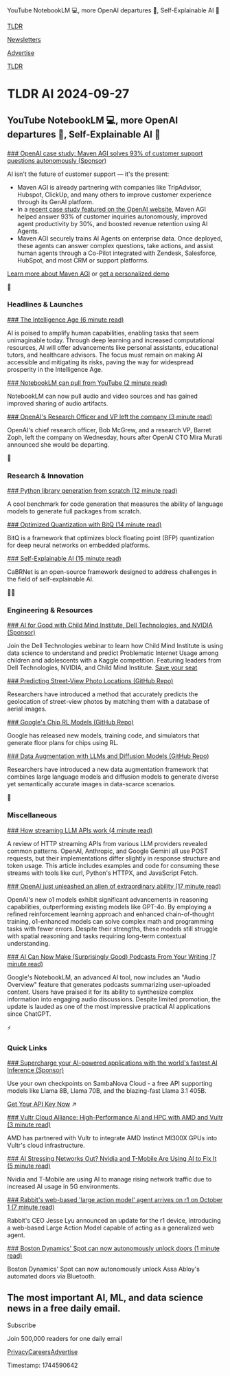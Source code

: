 YouTube NotebookLM 💻, more OpenAI departures 👋, Self-Explainable AI 🤖

[TLDR](/)

[Newsletters](/newsletters)

[Advertise](https://advertise.tldr.tech/)

[TLDR](/)

# TLDR AI 2024-09-27

## YouTube NotebookLM 💻, more OpenAI departures 👋, Self-Explainable AI 🤖

### 

[### OpenAI case study: Maven AGI solves 93% of customer support questions autonomously (Sponsor)](https://hubs.la/Q02Q886k0)

AI isn't the future of customer support — it's the present:

* Maven AGI is already partnering with companies like TripAdvisor, Hubspot, ClickUp, and many others to improve customer experience through its GenAI platform.
* In a [recent case study featured on the OpenAI website](https://hubs.la/Q02Q886k0), Maven AGI helped answer 93% of customer inquiries autonomously, improved agent productivity by 30%, and boosted revenue retention using AI Agents.
* Maven AGI securely trains AI Agents on enterprise data. Once deployed, these agents can answer complex questions, take actions, and assist human agents through a Co-Pilot integrated with Zendesk, Salesforce, HubSpot, and most CRM or support platforms.

[Learn more about Maven AGI](https://hubs.la/Q02Q895_0) or [get a personalized demo](https://hubs.la/Q02Q898y0)

🚀

### Headlines & Launches

[### The Intelligence Age (6 minute read)](https://ia.samaltman.com/?utm_source=tldrai)

AI is poised to amplify human capabilities, enabling tasks that seem unimaginable today. Through deep learning and increased computational resources, AI will offer advancements like personal assistants, educational tutors, and healthcare advisors. The focus must remain on making AI accessible and mitigating its risks, paving the way for widespread prosperity in the Intelligence Age.

[### NotebookLM can pull from YouTube (2 minute read)](https://blog.google/technology/ai/notebooklm-audio-video-sources/?utm_source=tldrai)

NotebookLM can now pull audio and video sources and has gained improved sharing of audio artifacts.

[### OpenAI's Research Officer and VP left the company (3 minute read)](https://techcrunch.com/2024/09/25/openais-chief-research-officer-has-left/?utm_source=tldrai)

OpenAI's chief research officer, Bob McGrew, and a research VP, Barret Zoph, left the company on Wednesday, hours after OpenAI CTO Mira Murati announced she would be departing.

🧠

### Research & Innovation

[### Python library generation from scratch (12 minute read)](https://commit-0.github.io/?utm_source=tldrai)

A cool benchmark for code generation that measures the ability of language models to generate full packages from scratch.

[### Optimized Quantization with BitQ (14 minute read)](https://arxiv.org/abs/2409.17093v1?utm_source=tldrai)

BitQ is a framework that optimizes block floating point (BFP) quantization for deep neural networks on embedded platforms.

[### Self-Explainable AI (15 minute read)](https://arxiv.org/abs/2409.16693v1?utm_source=tldrai)

CaBRNet is an open-source framework designed to address challenges in the field of self-explainable AI.

👨‍💻

### Engineering & Resources

[### AI for Good with Child Mind Institute, Dell Technologies, and NVIDIA (Sponsor)](https://events.dell.com/event/c87be06c-a180-4c88-b9bf-7fe6f365d43a/regProcessStep1?utm_source=TLDR&utm_medium=email&utm_campaign=webinar)

Join the Dell Technologies webinar to learn how Child Mind Institute is using data science to understand and predict Problematic Internet Usage among children and adolescents with a Kaggle competition. Featuring leaders from Dell Technologies, NVIDIA, and Child Mind Institute. [Save your seat](https://links.tldrnewsletter.com/swaeab)

[### Predicting Street-View Photo Locations (GitHub Repo)](https://github.com/fferflo/statewide-visual-geolocalization?utm_source=tldrai)

Researchers have introduced a method that accurately predicts the geolocation of street-view photos by matching them with a database of aerial images.

[### Google's Chip RL Models (GitHub Repo)](https://github.com/google-research/circuit_training?utm_source=tldrai)

Google has released new models, training code, and simulators that generate floor plans for chips using RL.

[### Data Augmentation with LLMs and Diffusion Models (GitHub Repo)](https://github.com/kkyuhun94/dalda?utm_source=tldrai)

Researchers have introduced a new data augmentation framework that combines large language models and diffusion models to generate diverse yet semantically accurate images in data-scarce scenarios.

🎁

### Miscellaneous

[### How streaming LLM APIs work (4 minute read)](https://til.simonwillison.net/llms/streaming-llm-apis?utm_source=tldrai)

A review of HTTP streaming APIs from various LLM providers revealed common patterns. OpenAI, Anthropic, and Google Gemini all use POST requests, but their implementations differ slightly in response structure and token usage. This article includes examples and code for consuming these streams with tools like curl, Python's HTTPX, and JavaScript Fetch.

[### OpenAI just unleashed an alien of extraordinary ability (17 minute read)](https://www.understandingai.org/p/openai-just-unleashed-an-alien-of?utm_source=tldrai)

OpenAI's new o1 models exhibit significant advancements in reasoning capabilities, outperforming existing models like GPT-4o. By employing a refined reinforcement learning approach and enhanced chain-of-thought training, o1-enhanced models can solve complex math and programming tasks with fewer errors. Despite their strengths, these models still struggle with spatial reasoning and tasks requiring long-term contextual understanding.

[### AI Can Now Make (Surprisingly Good) Podcasts From Your Writing (7 minute read)](https://www.thealgorithmicbridge.com/p/ai-can-now-make-surprisingly-good?utm_source=tldrai)

Google's NotebookLM, an advanced AI tool, now includes an "Audio Overview" feature that generates podcasts summarizing user-uploaded content. Users have praised it for its ability to synthesize complex information into engaging audio discussions. Despite limited promotion, the update is lauded as one of the most impressive practical AI applications since ChatGPT.

⚡️

### Quick Links

[### Supercharge your AI-powered applications with the world's fastest AI Inference (Sponsor)](https://cloud.sambanova.ai?utm_campaign=Cloud%20API%20Recruitment&amp;utm_source=TLDR%20AI&amp;utm_medium=email&amp;utm_term=quick-links&amp;utm_content=20240927)

Use your own checkpoints on SambaNova Cloud - a free API supporting models like Llama 8B, Llama 70B, and the blazing-fast Llama 3.1 405B.

[Get Your API Key Now](https://cloud.sambanova.ai?utm_campaign=Cloud%20API%20Recruitment&utm_source=TLDR%20AI&utm_medium=email&utm_term=quick-links&utm_content=20240927) ↗️

[### Vultr Cloud Alliance: High-Performance AI and HPC with AMD and Vultr (3 minute read)](https://blogs.vultr.com/Vultr-AMD-Cloud-Alliance?utm_source=tldrai)

AMD has partnered with Vultr to integrate AMD Instinct MI300X GPUs into Vultr's cloud infrastructure.

[### AI Stressing Networks Out? Nvidia and T-Mobile Are Using AI to Fix It (5 minute read)](https://www.fierce-network.com/wireless/ai-stressing-networks-out-nvidia-and-t-mobile-are-using-ai-fix-it?utm_source=tldrai)

Nvidia and T-Mobile are using AI to manage rising network traffic due to increased AI usage in 5G environments.

[### Rabbit's web-based 'large action model' agent arrives on r1 on October 1 (7 minute read)](https://techcrunch.com/2024/09/23/rabbits-web-based-large-action-model-agent-arrives-on-r1-as-early-as-this-week/?utm_source=tldrai)

Rabbit's CEO Jesse Lyu announced an update for the r1 device, introducing a web-based Large Action Model capable of acting as a generalized web agent.

[### Boston Dynamics' Spot can now autonomously unlock doors (1 minute read)](https://techcrunch.com/2024/09/23/boston-dynamics-spot-can-now-autonomously-unlock-doors/?utm_source=tldrai)

Boston Dynamics' Spot can now autonomously unlock Assa Abloy's automated doors via Bluetooth.

## The most important AI, ML, and data science news in a free daily email.

Subscribe

Join 500,000 readers for one daily email

[Privacy](/privacy)[Careers](https://jobs.ashbyhq.com/tldr.tech)[Advertise](/ai/advertise)

Timestamp: 1744590642